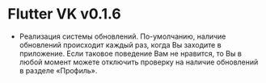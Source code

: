# Flutter VK v0.1.6

- Реализация системы обновлений. По-умолчанию, наличие обновлений происходит каждый раз, когда Вы заходите в приложение. Если таковое поведение Вам не нравится, то Вы в любой момент можете отключить проверку на наличие обновлений в разделе «Профиль».

